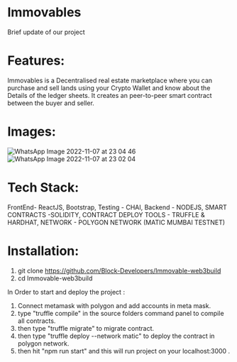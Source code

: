 # Immovables
Brief update of our project

# Features:
Immovables is a Decentralised real estate marketplace 
where you can purchase and sell lands using your 
Crypto Wallet and know about the Details of the ledger sheets. It creates an peer-to-peer smart contract between the buyer and seller.


# Images:
![WhatsApp Image 2022-11-07 at 23 04 46](https://user-images.githubusercontent.com/88650559/200388943-3d18bd81-2ecb-441e-92f7-1cecf81e7ae1.jpg)
![WhatsApp Image 2022-11-07 at 23 02 04](https://user-images.githubusercontent.com/88650559/200388966-7eae167d-8f39-4d3d-af6b-11ae270bb4e8.jpg)


# Tech Stack:
FrontEnd- ReactJS, Bootstrap,
Testing - CHAI, 
Backend -  NODEJS,
SMART CONTRACTS -SOLIDITY,
CONTRACT DEPLOY TOOLS - TRUFFLE & HARDHAT, 
NETWORK - POLYGON NETWORK (MATIC MUMBAI TESTNET)

# Installation:
1.  git clone https://github.com/Block-Developers/Immovable-web3build
2.  cd Immovable-web3build

In Order to start and deploy the project :
1. Connect metamask with polygon and add accounts in meta mask.
2. type "truffle compile" in the source folders command panel to compile all contracts.
3. then type "truffle migrate" to migrate contract.
4. then type "truffle deploy --network matic" to deploy the contract in polygon network.
5. then hit "npm run start" and this will run project on your localhost:3000 .
